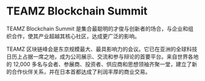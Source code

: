 # TEAMZ Blockchain Summit

TEAMZ Blockchain Summit 是集合最聪明的才俊与创新者的场合，与企业和组织合作，使其产业超越其核心社区，达成更广泛的影响。

TEAMZ 区块链峰会是东京规模最大、最具影响力的会议。它已在亚洲的全球科技日历上占据一席之地，成为公司展示、交流和参与辩论的首要平台。来自世界各地的 12,000 多名与会者、参展商、投资者、供应商和思想领袖齐聚一堂，建立了新的合作伙伴关系，并在日本首都达成了利润丰厚的商业交易。
